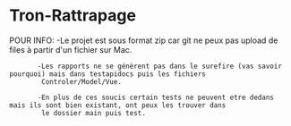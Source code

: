 # Tron-Rattrapage

POUR INFO: -Le projet est sous format zip car git ne peux pas upload de files à partir d'un fichier sur Mac.

           -Les rapports ne se génèrent pas dans le surefire (vas savoir pourquoi) mais dans testapidocs puis les fichiers                      
            Controler/Model/Vue.
            
           -En plus de ces soucis certain tests ne peuvent etre dedans mais ils sont bien existant, ont peux les trouver dans               
            le dossier main puis test.
            
            
